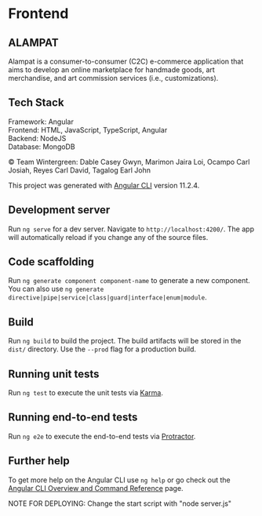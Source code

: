 # Frontend

## ALAMPAT

Alampat is a consumer-to-consumer (C2C) e-commerce application that aims to develop an online marketplace for handmade goods, art merchandise, and art commission services (i.e., customizations). 

## Tech Stack

Framework: Angular\
Frontend: HTML, JavaScript, TypeScript, Angular\
Backend: NodeJS\
Database: MongoDB

&copy; Team Wintergreen: Dable Casey Gwyn, Marimon Jaira Loi, Ocampo Carl Josiah, Reyes Carl David, Tagalog Earl John

This project was generated with [Angular CLI](https://github.com/angular/angular-cli) version 11.2.4.

## Development server

Run `ng serve` for a dev server. Navigate to `http://localhost:4200/`. The app will automatically reload if you change any of the source files.

## Code scaffolding

Run `ng generate component component-name` to generate a new component. You can also use `ng generate directive|pipe|service|class|guard|interface|enum|module`.

## Build

Run `ng build` to build the project. The build artifacts will be stored in the `dist/` directory. Use the `--prod` flag for a production build.

## Running unit tests

Run `ng test` to execute the unit tests via [Karma](https://karma-runner.github.io).

## Running end-to-end tests

Run `ng e2e` to execute the end-to-end tests via [Protractor](http://www.protractortest.org/).

## Further help

To get more help on the Angular CLI use `ng help` or go check out the [Angular CLI Overview and Command Reference](https://angular.io/cli) page.

NOTE FOR DEPLOYING:
Change the start script with "node server.js"